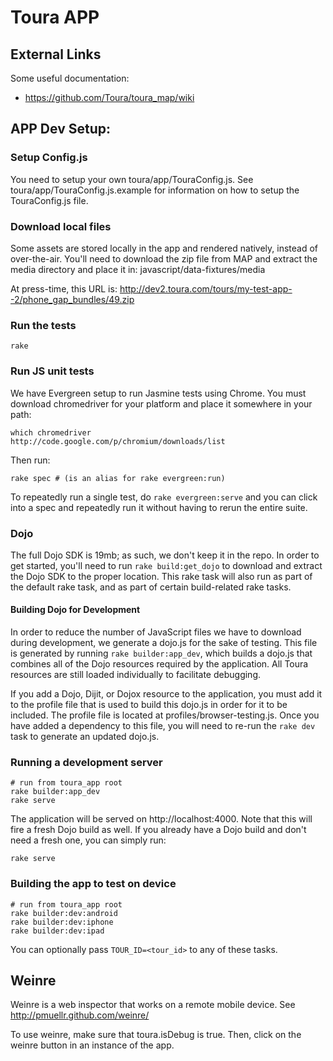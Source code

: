 # Toura APP

## External Links

Some useful documentation:

* https://github.com/Toura/toura_map/wiki

## APP Dev Setup:

### Setup Config.js

You need to setup your own toura/app/TouraConfig.js. See
toura/app/TouraConfig.js.example for information on how to setup the
TouraConfig.js file.

### Download local files

Some assets are stored locally in the app and rendered natively, instead of
over-the-air. You'll need to download the zip file from MAP and extract the
media directory and place it in: javascript/data-fixtures/media

At press-time, this URL is:
http://dev2.toura.com/tours/my-test-app--2/phone_gap_bundles/49.zip


### Run the tests

    rake

### Run JS unit tests

We have Evergreen setup to run Jasmine tests using Chrome. You must download chromedriver for your platform and place it somewhere in your path:

    which chromedriver
    http://code.google.com/p/chromium/downloads/list

Then run:

    rake spec # (is an alias for rake evergreen:run)

To repeatedly run a single test, do `rake evergreen:serve` and you can click into
a spec and repeatedly run it without having to rerun the entire suite.

### Dojo

The full Dojo SDK is 19mb; as such, we don't keep it in the repo. In order to
get started, you'll need to run `rake build:get_dojo` to download and extract
the Dojo SDK to the proper location. This rake task will also run as part of
the default rake task, and as part of certain build-related rake tasks.

#### Building Dojo for Development

In order to reduce the number of JavaScript files we have to download during
development, we generate a dojo.js for the sake of testing. This file is
generated by running `rake builder:app_dev`, which builds a dojo.js that combines
all of the Dojo resources required by the application. All Toura resources
are still loaded individually to facilitate debugging.

If you add a Dojo, Dijit, or Dojox resource to the application, you must add it
to the profile file that is used to build this dojo.js in order for it to be
included.  The profile file is located at profiles/browser-testing.js. Once you
have added a dependency to this file, you will need to re-run the `rake dev`
task to generate an updated dojo.js.

### Running a development server

    # run from toura_app root
    rake builder:app_dev
    rake serve

The application will be served on http://localhost:4000. Note that this will
fire a fresh Dojo build as well. If you already have a Dojo build and don't
need a fresh one, you can simply run:

    rake serve

### Building the app to test on device

    # run from toura_app root
    rake builder:dev:android
    rake builder:dev:iphone
    rake builder:dev:ipad

You can optionally pass `TOUR_ID=<tour_id>` to any of these tasks.

## Weinre

Weinre is a web inspector that works on a remote mobile device. See
http://pmuellr.github.com/weinre/

To use weinre, make sure that toura.isDebug is true. Then, click on the weinre
button in an instance of the app.

